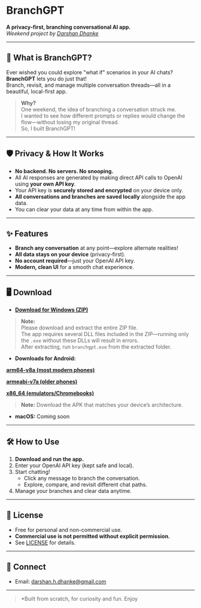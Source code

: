 # BranchGPT

**A privacy-first, branching conversational AI app.**  
*Weekend project by [Darshan Dhanke](https://www.linkedin.com/in/darshan-dhanke-9752a5209)*

---

## 🚀 What is BranchGPT?

Ever wished you could explore "what if" scenarios in your AI chats?  
**BranchGPT** lets you do just that!  
Branch, revisit, and manage multiple conversation threads—all in a beautiful, local-first app.

> **Why?**  
> One weekend, the idea of branching a conversation struck me.  
> I wanted to see how different prompts or replies would change the flow—without losing my original thread.  
> So, I built BranchGPT!

---

## 🛡️ Privacy & How It Works

- **No backend. No servers. No snooping.**
- All AI responses are generated by making direct API calls to OpenAI using **your own API key**.
- Your API key is **securely stored and encrypted** on your device only.
- **All conversations and branches are saved locally** alongside the app data.
- You can clear your data at any time from within the app.

---

## ✨ Features

- **Branch any conversation** at any point—explore alternate realities!
- **All data stays on your device** (privacy-first).
- **No account required**—just your OpenAI API key.
- **Modern, clean UI** for a smooth chat experience.

---

## 🖥️ Download

- **[Download for Windows (ZIP)](https://github.com/Darshan-Dhanke/branchgpt/releases/download/branchgpt-windows-release/branchgpt-windows.zip)**
> **Note:**  
> Please download and extract the entire ZIP file.  
> The app requires several DLL files included in the ZIP—running only the `.exe` without these DLLs will result in errors.  
> After extracting, run `branchgpt.exe` from the extracted folder.

- **Downloads for Android:**

**[arm64-v8a (most modern phones)](https://github.com/Darshan-Dhanke/branchgpt/releases/download/branchgpt-android-app-arm64-v8a-release/app-arm64-v8a-release.apk)**

**[armeabi-v7a (older phones)](https://github.com/Darshan-Dhanke/branchgpt/releases/download/branchgpt-android-app-armeabi-v7a-release/app-armeabi-v7a-release.apk)**

**[x86_64 (emulators/Chromebooks)](https://github.com/Darshan-Dhanke/branchgpt/releases/download/branchgpt-app-x86_64-release/app-x86_64-release.apk)**

> **Note:**
> Download the APK that matches your device’s architecture.

- **macOS:** Coming soon

---

## 🛠️ How to Use

1. **Download and run the app.**
2. Enter your OpenAI API key (kept safe and local).
3. Start chatting!  
   - Click any message to branch the conversation.
   - Explore, compare, and revisit different chat paths.
4. Manage your branches and clear data anytime.

---

## 📜 License

- Free for personal and non-commercial use.
- **Commercial use is not permitted without explicit permission.**
- See [LICENSE](https://github.com/Darshan-Dhanke/branchgpt/blob/main/LICENSE) for details.

---

## 🤝 Connect
- Email: darshan.h.dhanke@gmail.com

---

> *Built from scratch, for curiosity and fun. Enjoy
